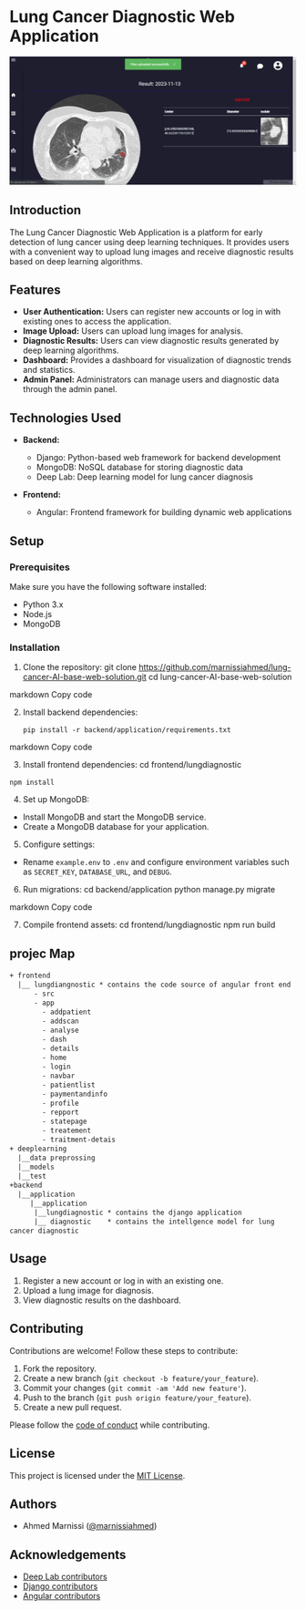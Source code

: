 # Lung Cancer Diagnostic Web Application

<div align="center">
  <img src="analyse.png" alt="Lung Cancer Diagnostic" />
</div>

## Introduction

The Lung Cancer Diagnostic Web Application is a platform for early detection of lung cancer using deep learning techniques. It provides users with a convenient way to upload lung images and receive diagnostic results based on deep learning algorithms.

## Features

- <strong>User Authentication:</strong> Users can register new accounts or log in with existing ones to access the application.
- <strong>Image Upload:</strong> Users can upload lung images for analysis.
- <strong>Diagnostic Results:</strong> Users can view diagnostic results generated by deep learning algorithms.
- <strong>Dashboard:</strong> Provides a dashboard for visualization of diagnostic trends and statistics.
- <strong>Admin Panel:</strong> Administrators can manage users and diagnostic data through the admin panel.

## Technologies Used

- <strong>Backend:</strong>
  - Django: Python-based web framework for backend development
  - MongoDB: NoSQL database for storing diagnostic data
  - Deep Lab: Deep learning model for lung cancer diagnosis
  
- <strong>Frontend:</strong>
  - Angular: Frontend framework for building dynamic web applications
  
## Setup

### Prerequisites

Make sure you have the following software installed:

- Python 3.x
- Node.js
- MongoDB

### Installation

1. Clone the repository:
git clone https://github.com/marnissiahmed/lung-cancer-AI-base-web-solution.git
cd lung-cancer-AI-base-web-solution

markdown
Copy code

2. Install backend dependencies:
   ```
   pip install -r backend/application/requirements.txt
   ```


markdown
Copy code

3. Install frontend dependencies:
cd frontend/lungdiagnostic
```
npm install
```
4. Set up MongoDB:
- Install MongoDB and start the MongoDB service.
- Create a MongoDB database for your application.

5. Configure settings:
- Rename `example.env` to `.env` and configure environment variables such as `SECRET_KEY`, `DATABASE_URL`, and `DEBUG`.

6. Run migrations:
cd backend/application
python manage.py migrate

markdown
Copy code

7. Compile frontend assets:
cd frontend/lungdiagnostic
npm run build
## projec Map
```
+ frontend
  |__ lungdiangnostic * contains the code source of angular front end
      - src
      - app
        - addpatient
        - addscan
        - analyse
        - dash
        - details
        - home
        - login
        - navbar
        - patientlist
        - paymentandinfo
        - profile
        - repport
        - statepage
        - treatement
        - traitment-detais
+ deeplearning
  |__data preprossing
  |__models
  |__test
+backend
  |__application
     |__application
      |__lungdiagnostic * contains the django application 
      |__ diagnostic    * contains the intellgence model for lung cancer diagnostic
```
## Usage

1. Register a new account or log in with an existing one.
2. Upload a lung image for diagnosis.
3. View diagnostic results on the dashboard.

## Contributing

Contributions are welcome! Follow these steps to contribute:

1. Fork the repository.
2. Create a new branch (`git checkout -b feature/your_feature`).
3. Commit your changes (`git commit -am 'Add new feature'`).
4. Push to the branch (`git push origin feature/your_feature`).
5. Create a new pull request.

Please follow the <a href="CODE_OF_CONDUCT.md">code of conduct</a> while contributing.

## License

This project is licensed under the <a href="LICENSE">MIT License</a>.

## Authors

- Ahmed Marnissi (<a href="https://github.com/marnissiahmed">@marnissiahmed</a>)

## Acknowledgements
- [Deep Lab contributors](https://link-to-deep-lab-docs)
- [Django contributors](https://link-to-django-docs)
- [Angular contributors](https://link-to-angular-docs)
